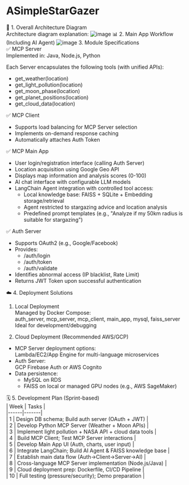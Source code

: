 # ASimpleStarGazer
🧠 1. Overall Architecture Diagram  
Architecture diagram explanation:
![image](https://github.com/Ruixiaoke/ASimpleStarGazer/blob/main/Assects/en_architecture.png)
📊 2. Main App Workflow (Including AI Agent)
![image](https://github.com/Ruixiaoke/ASimpleStarGazer/blob/main/Assects/en_ai_agent_flow.png)
3. Module Specifications  
✅ MCP Server  
Implemented in: Java, Node.js, Python  

Each Server encapsulates the following tools (with unified APIs):  
- get_weather(location)  
- get_light_pollution(location)  
- get_moon_phase(location)  
- get_planet_positions(location)  
- get_cloud_data(location)  

✅ MCP Client  
- Supports load balancing for MCP Server selection  
- Implements on-demand response caching  
- Automatically attaches Auth Token  

✅ MCP Main App  
- User login/registration interface (calling Auth Server)  
- Location acquisition using Google Geo API  
- Displays map information and analysis scores (0-100)  
- AI chat interface with configurable LLM models  
- LangChain Agent integration with controlled tool access:  
  - Local knowledge base: FAISS + SQLite + Embedding storage/retrieval  
  - Agent restricted to stargazing advice and location analysis  
  - Predefined prompt templates (e.g., "Analyze if my 50km radius is suitable for stargazing")  

✅ Auth Server  
- Supports OAuth2 (e.g., Google/Facebook)  
- Provides:  
  - /auth/login  
  - /auth/token  
  - /auth/validate  
- Identifies abnormal access (IP blacklist, Rate Limit)  
- Returns JWT Token upon successful authentication  

☁️ 4. Deployment Solutions  
1. Local Deployment  
Managed by Docker Compose:  
auth_server, mcp_server, mcp_client, main_app, mysql, faiss_server  
Ideal for development/debugging

3. Cloud Deployment (Recommended AWS/GCP)  
- MCP Server deployment options:  
  Lambda/EC2/App Engine for multi-language microservices  
- Auth Server:  
  GCP Firebase Auth or AWS Cognito  
- Data persistence:  
  - MySQL on RDS  
  - FAISS on local or managed GPU nodes (e.g., AWS SageMaker)  

🗓️ 5. Development Plan (Sprint-based)  
| Week | Tasks |  
|------|-------|  
| 1 | Design DB schema; Build auth server (OAuth + JWT) |  
| 2 | Develop Python MCP Server (Weather + Moon APIs) |  
| 3 | Implement light pollution + NASA API + cloud data tools |  
| 4 | Build MCP Client; Test MCP Server interactions |  
| 5 | Develop Main App UI (Auth, charts, user input) |  
| 6 | Integrate LangChain; Build AI Agent & FAISS knowledge base |  
| 7 | Establish main data flow (Auth→Client→Server→AI) |  
| 8 | Cross-language MCP Server implementation (Node.js/Java) |  
| 9 | Cloud deployment prep: Dockerfile, CI/CD Pipeline |  
| 10 | Full testing (pressure/security); Demo preparation |  
